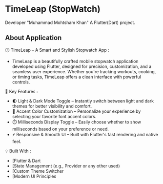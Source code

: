 # TimeLeap (StopWatch)
Developer "Muhammad Mohtsham Khan"
A Flutter(Dart) project.

## About Application

🕒 TimeLeap – A Smart and Stylish Stopwatch App : 
- TimeLeap is a beautifully crafted mobile stopwatch application developed using Flutter, designed for precision, customization, and a seamless user experience. Whether you're tracking workouts, cooking, or timing tasks, TimeLeap offers a clean interface with powerful controls.


🔧 Key Features : 
  - 🌓 Light & Dark Mode Toggle – Instantly switch between light and dark themes for better visibility and comfort.
  - 🎨 Accent Color Customization – Personalize your experience by selecting your favorite font accent colors.
  - ⏱️ Milliseconds Display Toggle – Easily choose whether to show milliseconds based on your preference or need.
  - ⚡ Responsive & Smooth UI – Built with Flutter's fast rendering and native feel.

💡 Built With :
  - [Flutter & Dart
  - [State Management (e.g., Provider or any other used)
  - [Custom Theme Switcher
  - [Modern UI Principles
